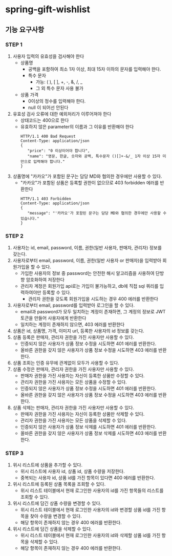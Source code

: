 # spring-gift-wishlist
## 기능 요구사항
### STEP 1
1. 사용자 입력의 유효성을 검사해야 한다
   - 상품명
      - 공백을 포함하여 최소 1자 이상, 최대 15자 이하의 문자를 입력해야 한다.
      - 특수 문자
         - 가능: ( ), [ ], +, -, &, /, _
         - 그 외 특수 문자 사용 불가
   - 상품 가격
      - 0이상의 정수를 입력해야 한다.
      - null 이 되어선 안된다
2. 유효성 검사 오류에 대한 예외처리가 이루어져야 한다
   - 상태코드는 400으로 한다
   - 유효하지 않은 parameter의 이름과 그 이유를 반환해야 한다
      ```- json
      HTTP/1.1 400 Bad Request
      Content-Type: application/json
      {
         "price": "0 이상이어야 합니다",
         "name": "영문, 한글, 숫자와 공백, 특수문자 ()[]+-&/_ 1자 이상 15자 미만으로 입력해야 합니다."
      }
      ```
3. 상품명에 "카카오"가 포함된 문구는 담당 MD와 협의한 경우에만 사용할 수 있다. 
   - "카카오"가 포함된 상품은 등록할 권한이 없으므로 403 forbidden 에러를 반환한다
      ```- json
      HTTP/1.1 403 Forbidden
      Content-Type: application/json
      {
         "message": "'카카오'가 포함된 문구는 담당 MD와 협의한 경우에만 사용할 수 있습니다."
      }
      ```

### STEP 2
1. 사용자는 id, email, password, 이름, 권한(일반 사용자, 판매자, 관리자) 정보를 갖는다.
2. 사용자로부터 email, password, 이름, 권한(일반 사용자 or 판매자)을 입력받아 회원가입을 할 수 있다.
    - 가입한 사용자의 정보 중 password는 안전한 해시 알고리즘을 사용하여 단방향 암호화하여 저장한다
    - 관리자 계정은 회원가입 api로는 가입이 불가능하고, db에 직접 sql 쿼리를 입력하여야만 등록할 수 있다.
      - 관리자 권한을 갖도록 회원가입을 시도하는 경우 400 에러를 반환한다
3. 사용자로부터 email, password를 입력받아 로그인을 할 수 있다.
    - email과 password가 모두 일치하는 계정이 존재하면, 그 계정의 정보로 JWT 토큰을 만들어 사용자에게 반환한다
    - 일치하는 계정이 존재하지 않으면, 403 에러를 반환한다
4. 상품은 id, 상품명, 가격, 이미지 url, 등록한 사용자의 id  정보를 갖는다.
5. 상품 등록은 판매자, 관리자 권한을 가진 사용자만 사용할 수 있다.
    - 인증되지 않은 사용자가 상품 정보 수정을 시도하면 401 에러를 반환한다.
    - 올바른 권한을 갖지 않은 사용자가 상품 정보 수정을 시도하면 403 에러를 반환한다.
6. 상품 조회는 인증 유무에 관계없이 모두가 사용할 수 있다.
7. 상품 수정은 판매자, 관리자 권한을 가진 사용자만 사용할 수 있다.
    - 판매자 권한을 가진 사용자는 자신이 등록한 상품만 수정할 수 있다.
    - 관리자 권한을 가진 사용자는 모든 상품을 수정할 수 있다.
    - 인증되지 않은 사용자가 상품 정보 수정을 시도하면 401 에러를 반환한다.
    - 올바른 권한을 갖지 않은 사용자가 상품 정보 수정을 시도하면 403 에러를 반환한다.
8. 상품 삭제는 판매자, 관리자 권한을 가진 사용자만 사용할 수 있다.
    - 판매자 권한을 가진 사용자는 자신이 등록한 상품만 삭제할 수 있다.
    - 관리자 권한을 가진 사용자는 모든 상품을 삭제할 수 있다.
    - 인증되지 않은 사용자가 상품 정보 삭제를 시도하면 401 에러를 반환한다.
    - 올바른 권한을 갖지 않은 사용자가 상품 정보 삭제를 시도하면 403 에러를 반환한다.

### STEP 3
1. 위시 리스트에 상품을 추가할 수 있다.
    - 위시 리스트에 사용자 id, 상품 id, 상품 수량을 저장한다.
    - 중복되는 사용자 id, 상품 id를 가진 항목이 있다면 400 에러를 반환한다.
2. 위시 리스트에 등록된 상품 목록을 조회할 수 있다.
    - 위시 리스트 테이블에서 현재 로그인한 사용자의 id를 가진 항목들의 리스트를 조회할 수 있다.
3. 위시 리스트에 담긴 상품 수량을 변경할 수 있다.
    - 위시 리스트 테이블에서 현재 로그인한 사용자의 id와 변경할 상품 id를 가진 항목을 찾아 수량을 변경할 수 있다.
    - 해당 항목이 존재하지 않는 경우 400 에러를 반환한다.
4. 위시 리스트에 담긴 상품을 삭제할 수 있다.
    - 위시 리스트 테이블에서 현재 로그인한 사용자의 id와 삭제할 상품 id를 가진 항목을 삭제할 수 있다.
    - 해당 항목이 존재하지 않는 경우 400 에러를 반환한다.

